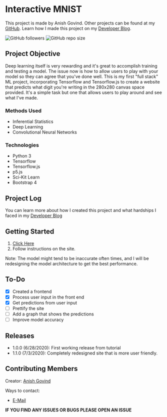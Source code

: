 # Interactive MNIST
This project is made by Anish Govind. Other projects can be found at my [GitHub](https://github.com/anishg24).
Learn how I made this project on my [Developer Blog](https://anishgovind.wordpress.com).

![GitHub followers](https://img.shields.io/github/followers/anishg24?label=Follow&style=social)
![GitHub repo size](https://img.shields.io/github/repo-size/anishg24/MalariaClassifier?style=flat-square)

## Project Objective
Deep learning itself is very rewarding and it's great to accomplish training and testing a model. The issue now
is how to allow users to play with your model so they can agree that you've done well.
This is my first "full stack" ML project, incorporating Tensorflow and Tensorflow.js to create a website that 
predicts what digit you're writing in the 280x280 canvas space provided. It's a simple task but one that allows users
to play around and see what I've made.

### Methods Used
* Inferential Statistics
* Deep Learning
* Convolutional Neural Networks

### Technologies
* Python 3
* Tensorflow
* Tensorflow.js
* p5.js
* Sci-Kit Learn
* Bootstrap 4

## Project Log
You can learn more about how I created this project and what hardships I faced in my [Developer Blog](https://anishgovind.wordpress.com)

## Getting Started
1. [Click Here](https://anishg24.github.io/InteractiveMNIST)
2. Follow instructions on the site.

Note: The model might tend to be inaccurate often times, and I will be redesigning the model architecture to get the best performance.

## To-Do
- [x] Created a frontend
- [x] Process user input in the front end
- [x] Get predictions from user input
- [ ] Prettify the site
- [ ] Add a graph that shows the predictions
- [ ] Improve model accuracy

## Releases
- 1.0.0 (6/28/2020): First working release from tutorial
- 1.1.0 (7/3/2020): Completely redesigned site that is more user friendly.

## Contributing Members

Creator: [Anish Govind](https://github.com/anishg24)

Ways to contact:
* [E-Mail](anishg24@gmail.com)

**IF YOU FIND ANY ISSUES OR BUGS PLEASE OPEN AN ISSUE**
